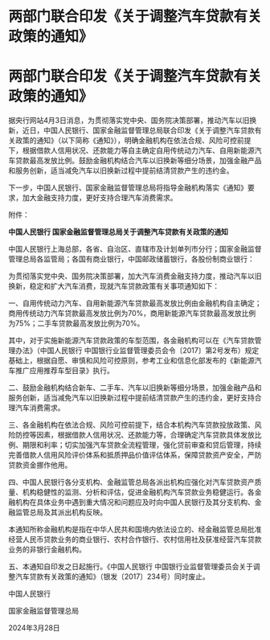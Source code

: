 # 两部门联合印发《关于调整汽车贷款有关政策的通知》

# 两部门联合印发《关于调整汽车贷款有关政策的通知》

据央行网站4月3日消息，为贯彻落实党中央、国务院决策部署，推动汽车以旧换新，近日，中国人民银行、国家金融监督管理总局联合印发《关于调整汽车贷款有关政策的通知》（以下简称《通知》），明确金融机构在依法合规、风险可控前提下，根据借款人信用状况、还款能力等自主确定自用传统动力汽车、自用新能源汽车贷款最高发放比例。鼓励金融机构结合汽车以旧换新等细分场景，加强金融产品和服务创新，适当减免汽车以旧换新过程中提前结清贷款产生的违约金。

下一步，中国人民银行、国家金融监督管理总局将指导金融机构落实《通知》要求，加大金融支持力度，更好支持合理汽车消费需求。

附件：

**中国人民银行 国家金融监督管理总局关于调整汽车贷款有关政策的通知**

中国人民银行上海总部，各省、自治区、直辖市及计划单列市分行；国家金融监督管理总局各监管局；各国有商业银行，中国邮政储蓄银行，各股份制商业银行：

为贯彻落实党中央、国务院决策部署，加大汽车消费金融支持力度，推动汽车以旧换新，稳定和扩大汽车消费，现就汽车贷款政策有关事项通知如下：

一、自用传统动力汽车、自用新能源汽车贷款最高发放比例由金融机构自主确定；商用传统动力汽车贷款最高发放比例为70%，商用新能源汽车贷款最高发放比例为75%；二手车贷款最高发放比例为70%。

其中，对于实施新能源汽车贷款政策的车型范围，各金融机构可以在《汽车贷款管理办法》（中国人民银行
中国银行业监督管理委员会令〔2017〕第2号发布）规定基础上，根据自愿、审慎和风险可控原则，参考工业和信息化部发布的《新能源汽车推广应用推荐车型目录》执行。

二、鼓励金融机构结合新车、二手车、汽车以旧换新等细分场景，加强金融产品和服务创新，适当减免汽车以旧换新过程中提前结清贷款产生的违约金，更好支持合理汽车消费需求。

三、各金融机构在依法合规、风险可控前提下，结合本机构汽车贷款投放政策、风险防控等因素，根据借款人信用状况、还款能力等，合理确定汽车贷款具体发放比例、期限和利率；切实加强汽车贷款全流程管理，强化贷前审查和贷后管理，持续完善借款人信用风险评价体系和抵质押品价值评估体系，保障贷款资产安全，严防贷款资金挪作他用。

四、中国人民银行各分支机构、金融监管总局各派出机构应强化对汽车贷款资产质量、机构稳健性的监测、分析和评估，促进金融机构汽车贷款业务稳健运行。各金融机构在具体业务中遇到重大情况和问题应及时向中国人民银行及其分支机构、金融监管总局及其派出机构反映。

本通知所称金融机构是指在中华人民共和国境内依法设立的、经金融监管总局批准经营人民币贷款业务的商业银行、农村合作银行、农村信用社及获准经营汽车贷款业务的非银行金融机构。

五、本通知自印发之日起施行。《中国人民银行 中国银行业监督管理委员会关于调整汽车贷款有关政策的通知》（银发〔2017〕234号）同时废止。

中国人民银行

国家金融监督管理总局

2024年3月28日

